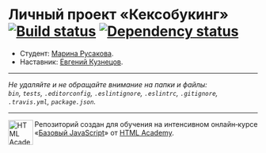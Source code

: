 # Личный проект «Кексобукинг» [![Build status][travis-image]][travis-url] [![Dependency status][dependency-image]][dependency-url]

* Студент: [Марина Русакова](https://up.htmlacademy.ru/javascript/8/user/193531).
* Наставник: [Евгений Кузнецов](https://up.htmlacademy.ru/javascript/8/user/137181).

---

_Не удаляйте и не обращайте внимание на папки и файлы:_<br>
_`bin`, `tests`, `.editorconfig`, `.eslintignore`, `.eslintrc`, `.gitignore`, `.travis.yml`, `package.json`._

---

<a href="https://htmlacademy.ru/intensive/javascript"><img align="left" width="50" height="50" title="HTML Academy" src="https://up.htmlacademy.ru/static/img/intensive/javascript/logo-for-github.svg"></a>

Репозиторий создан для обучения на интенсивном онлайн‑курсе «[Базовый JavaScript](https://htmlacademy.ru/intensive/javascript)» от [HTML Academy](https://htmlacademy.ru).

[travis-image]: https://travis-ci.org/htmlacademy-javascript/193531-keksobooking.svg?branch=master
[travis-url]: https://travis-ci.org/htmlacademy-javascript/193531-keksobooking
[dependency-image]: https://david-dm.org/htmlacademy-javascript/193531-keksobooking.svg?style=flat-square
[dependency-url]: https://david-dm.org/htmlacademy-javascript/193531-keksobooking
